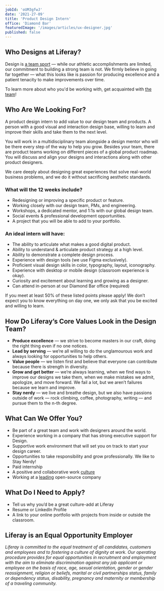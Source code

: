 ```yaml
---
jobId: 'oUM3gfwJ'
date: '2021-27-09'
title: 'Product Design Intern'
office: 'Diamond Bar'
featuredImage: '/images/articles/ux-designer.jpg'
published: false
---
```


## Who Designs at Liferay?

Design is [a team sport](https://www.oreilly.com/ideas/12-qualities-of-effective-design-organizations) — while our athletic accomplishments are limited, our commitment to building a strong team is not. We firmly believe in going far together — what this looks like is passion for producing excellence and a patient tenacity to make improvements over time.

To learn more about who you'd be working with, get acquainted with [the team](/team)!

## Who Are We Looking For?

A product design intern to add value to our design team and products. A person with a good visual and interaction design base, willing to learn and improve their skills and take them to the next level.

You will work in a multidisciplinary team alongside a design mentor who will be there every step of the way to help you grow. Besides your team, there are product teams working on different pieces of a global product roadmap. You will discuss and align your designs and interactions along with other product designers.

We care deeply about designing great experiences that solve real-world business problems, and we do it without sacrificing aesthetic standards.

### What will the 12 weeks include?

-   Redesigning or improving a specific product or feature.
-   Working closely with our design team, PMs, and engineering.
-   Workshops, a dedicated mentor, and 1:1s with our global design team.
-   Social events & professional development opportunities.
-   A project that you will be able to add to your portfolio.


### An ideal intern will have:

-   The ability to articulate what makes a good digital product.
-   Ability to understand & articulate product strategy at a high level.
-   Ability to demonstrate a complete design process.
-   Experience with design tools (we use Figma exclusively).
-   Proficient visual design skills in color, typography, layout, iconography.
-   Experience with desktop or mobile design (classroom experience is okay).
-   Curiosity and excitement about learning and growing as a designer.
-   Can attend in-person at our Diamond Bar office (required)

If you meet at least 50% of these listed points please apply! We don’t expect you to know everything on day one, we only ask that you be excited and willing to learn.

## How Do Liferay’s Core Values Look in the Design Team?

-   **Produce excellence** — we strive to become masters in our craft, doing the right thing even if no one notices.
-   **Lead by serving** — we’re all willing to do the unglamourous work and always looking for opportunities to help others.
-   **Value people** — we listen first and believe that everyone can contribute because there is strength in diversity.
-   **Grow and get better** — we’re always learning, when we find ways to improve our designs we take them, when we make mistakes we admit, apologize, and move forward. We fail a lot, but we aren’t failures because we learn and improve.
-   **Stay nerdy** — we live and breathe design, but we also have passions outside of work — rock climbing, coffee, photography, writing — and pursue them to the n-th degree.

## What Can We Offer You?

-   Be part of a great team and work with designers around the world.
-   Experience working in a company that has strong executive support for Design.
-   Supportive work environment that will set you on track to start your design career.
-   Opportunities to take responsibility and grow professionally. We like to Stay Nerdy!
-   Paid internship
-   A positive and collaborative work [culture](https://www.youtube.com/watch?v=2EPZxIC5ogU)
-   Working at a [leading](https://www.globenewswire.com/news-release/2020/01/31/1978319/0/en/Liferay-Named-a-Leader-in-the-2020-Gartner-Magic-Quadrant-for-Digital-Experience-Platforms.html) open-source company 

## What Do I Need to Apply?

-   Tell us why you’d be a great culture-add at Liferay
-   Resume or LinkedIn Profile
-   A link to your online portfolio with projects from inside or outside the classroom.

## Liferay is an Equal Opportunity Employer

_Liferay is committed to the equal treatment of all candidates, customers and employees and to fostering a culture of dignity at work. Our operating procedure provides for equal opportunities in recruitment and employment with the aim to eliminate discrimination against any job applicant or employee on the basis of race, age, sexual orientation, gender or gender reassignment, religion or beliefs, marital or civil partnerships status, family or dependency status, disability, pregnancy and maternity or membership of a traveling community._
